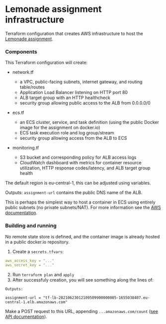 # Lemonade assignment infrastructure

Terraform configuration that creates AWS infrastructure to host the [Lemonade assignment](https://github.com/rtsio/lemonade-assignment). 

### Components

This Terraform configuration will create:

* network.tf
  * a VPC, public-facing subnets, internet gateway, and routing table/routes
  * Application Load Balancer listening on HTTP port 80
  * ALB target group with an HTTP healthcheck
  * security group allowing public access to the ALB from 0.0.0.0/0

* ecs.tf
  * an ECS cluster, service, and task definition (using the public Docker image for the assignment on docker.io)
  * ECS task execution role and log group/stream
  * security group allowing access from the ALB to ECS

* monitoring.tf
  * S3 bucket and corresponding policy for ALB access logs
  * CloudWatch dashboard with metrics for container resource utilization, HTTP response codes/latency, and ALB target group health

The default region is eu-central-1, this can be adjusted using variables.

Outputs: `assignment-url` contains the public DNS name of the ALB.

This is perhaps the simplest way to host a container in ECS using entirely public subnets (no private subnets/NAT). For more information
see the [AWS documentation](https://aws.amazon.com/de/blogs/compute/task-networking-in-aws-fargate/).


### Building and running

No remote state store is defined, and the container image is already hosted in a public docker.io repository.

1. Create a `secrets.tfvars`:
```yaml
aws_access_key = "..."
aws_secret_key = "..."
```
2. Run `terraform plan` and `apply`
3. After successfuly creation, you will see something along the lines of:
```
Outputs:

assignment-url = "tf-lb-20210623012109509900000005-1655038407.eu-central-1.elb.amazonaws.com"
```
Make a POST request to this URL, appending `...amazonaws.com/count` ([see API documentation](https://github.com/rtsio/lemonade-assignment)).
